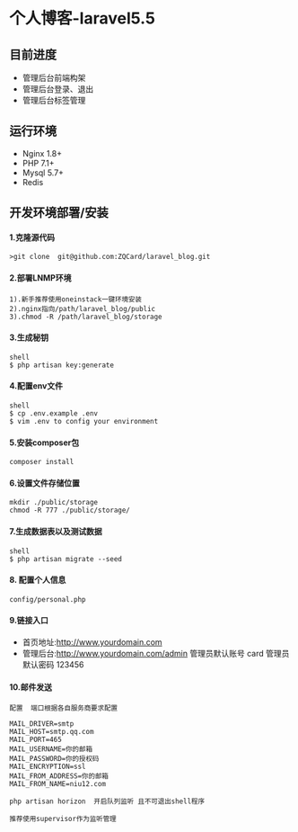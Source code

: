 # 个人博客-laravel5.5

## 目前进度

- 管理后台前端构架
- 管理后台登录、退出
- 管理后台标签管理

## 运行环境
- Nginx 1.8+
- PHP 7.1+
- Mysql 5.7+
- Redis

## 开发环境部署/安装

#### 1.克隆源代码
    >git clone  git@github.com:ZQCard/laravel_blog.git

#### 2.部署LNMP环境
    1).新手推荐使用oneinstack一键环境安装
    2).nginx指向/path/laravel_blog/public
    3).chmod -R /path/laravel_blog/storage

#### 3.生成秘钥 
```
shell
$ php artisan key:generate
```
#### 4.配置env文件
```
shell
$ cp .env.example .env
$ vim .env to config your environment

```

#### 5.安装composer包
```
composer install
```


#### 6.设置文件存储位置
```
mkdir ./public/storage
chmod -R 777 ./public/storage/
```
#### 7.生成数据表以及测试数据
```
shell
$ php artisan migrate --seed
```
#### 8. 配置个人信息
```
config/personal.php
```

#### 9.链接入口
* 首页地址:http://www.yourdomain.com
* 管理后台:http://www.yourdomain.com/admin
管理员默认账号 card
管理员默认密码 123456

#### 10.邮件发送
```
配置  端口根据各自服务商要求配置

MAIL_DRIVER=smtp
MAIL_HOST=smtp.qq.com
MAIL_PORT=465
MAIL_USERNAME=你的邮箱
MAIL_PASSWORD=你的授权码
MAIL_ENCRYPTION=ssl
MAIL_FROM_ADDRESS=你的邮箱
MAIL_FROM_NAME=niu12.com

php artisan horizon  开启队列监听 且不可退出shell程序

推荐使用supervisor作为监听管理
```

    